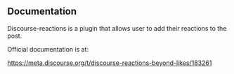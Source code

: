 ## Documentation

Discourse-reactions is a plugin that allows user to add their reactions to the post.

Official documentation is at:

https://meta.discourse.org/t/discourse-reactions-beyond-likes/183261
